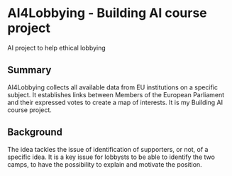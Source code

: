 # AI4Lobbying - Building AI course project

AI project to help ethical lobbying

## Summary

AI4Lobbying collects all available data from EU institutions on a specific subject. It establishes links between Members of the European Parliament and their expressed votes to create a map of interests. It is my Building AI course project.

## Background

The idea tackles the issue of identification of supporters, or not, of a specific idea. It is a key issue for lobbysts to be able to identify the two camps, to have the possibility to explain and motivate the position.
